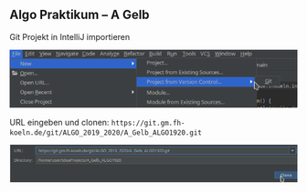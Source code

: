 Algo Praktikum – A Gelb
---

Git Projekt in IntelliJ importieren

![File->Project from VC->Git](import.png "Import Git Project")

URL eingeben und clonen: `https://git.gm.fh-koeln.de/git/ALGO_2019_2020/A_Gelb_ALGO1920.git`

![Enter URL](import_2.png "Enter URL")
